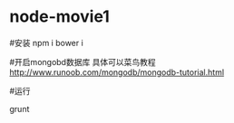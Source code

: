 # node-movie1

#安装 
npm i
bower i

#开启mongobd数据库
具体可以菜鸟教程 
  http://www.runoob.com/mongodb/mongodb-tutorial.html

#运行
<!-- node app.js -->
grunt
